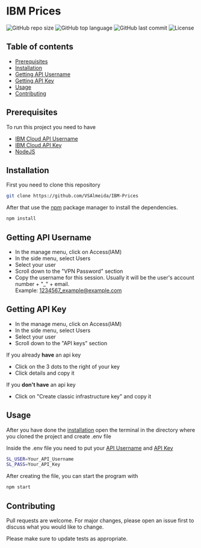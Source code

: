 # IBM Prices

![GitHub repo size](https://img.shields.io/github/repo-size/vsalmeida/IBM-Prices)
![GitHub top language](https://img.shields.io/github/languages/top/vsalmeida/IBM-Prices)
![GitHub last commit](https://img.shields.io/github/last-commit/vsalmeida/IBM-Prices)
![License](https://img.shields.io/github/license/vsalmeida/IBM-Prices)

## Table of contents

- [Prerequisites](#prerequisites)
- [Installation](#installation)
- [Getting API Username](#getting-api-username)
- [Getting API Key](#getting-api-key)
- [Usage](#usage)
- [Contributing](#contributing)

## Prerequisites

To run this project you need to have

- [IBM Cloud API Username](#getting-api-username)
- [IBM Cloud API Key](#getting-api-key)
- [NodeJS](https://nodejs.org/en/)

## Installation

First you need to clone this repository

```bash
git clone https://github.com/VSAlmeida/IBM-Prices
```

After that use the [npm](https://www.npmjs.com/get-npm) package manager to install the dependencies.

```bash
npm install
```

## Getting API Username

- In the manage menu, click on Access(IAM)
- In the side menu, select Users
- Select your user
- Scroll down to the "VPN Password" section
- Copy the username for this session. Usually it will be the user's account number + "\_" + email. <br>Example: 1234567_example@example.com

## Getting API Key

- In the manage menu, click on Access(IAM)
- In the side menu, select Users
- Select your user
- Scroll down to the "API keys" section

If you already **have** an api key

- Click on the 3 dots to the right of your key
- Click details and copy it

If you **don't have** an api key

- Click on "Create classic infrastructure key" and copy it

## Usage

After you have done the [installation](#installation) open the terminal in the directory where you cloned the project and create .env file

Inside the .env file you need to put your [API Username](#getting-api-username) and [API Key](#getting-api-key)

```bash
SL_USER=Your_API_Username
SL_PASS=Your_API_Key
```

After creating the file, you can start the program with

```bash
npm start
```

## Contributing

Pull requests are welcome. For major changes, please open an issue first to discuss what you would like to change.

Please make sure to update tests as appropriate.
